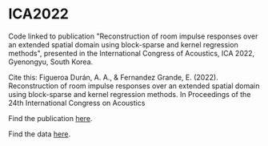 # ICA2022

Code linked to publication "Reconstruction of room impulse responses over an extended spatial domain using block-sparse and kernel regression methods", presented in the International Congress of Acoustics, ICA 2022, Gyenongyu, South Korea.

Cite this:
Figueroa Durán, A. A., & Fernandez Grande, E. (2022). Reconstruction of room impulse responses over an extended spatial domain using block-sparse and kernel regression methods. In Proceedings of the 24th International Congress on Acoustics

Find the publication [here](https://www.researchgate.net/publication/364778357_Reconstruction_of_room_impulse_responses_over_an_extended_spatial_domain_using_block-sparse_and_kernel_regression_methods).

Find the data [here](https://data.dtu.dk/articles/dataset/Room_Impulse_Response_Dataset_-_ACT_DTU_Electro_019_/25867705).
